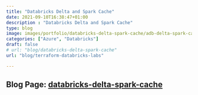 ```yaml
---
title: "Databricks Delta and Spark Cache"
date: 2021-09-10T16:38:47+01:00
description : "Databricks Delta and Spark Cache"
type: blog
image: images/portfolio/databricks-delta-spark-cache/adb-delta-spark-cache-portfolio.png
categories: ["Azure", "Databricks"]
draft: false
# url: "blog/databricks-delta-spark-cache"
url: "blog/terraform-databricks-labs"

---
```


## Blog Page: **[databricks-delta-spark-cache]([https://www.falekmiah.com/blog/databricks-delta-spark-cache/)**